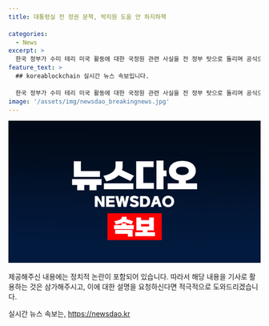 ```yaml
---
title: 대통령실 전 정권 문책, 박지원 도움 안 하지하책

categories:
  - News
excerpt: >
  한국 정부가 수미 테리 미국 활동에 대한 국정원 관련 사실을 전 정부 탓으로 돌리며 공식으로 인정했다. 이로써 안보 문제를 정치적으로 활용하는 것으로 지적되었고, 대통령실의 감찰 및 문책 언급은 부적절하다는 의견도 나온다. 미국 검찰은 수미 테리 연구원이 2013년부터 활동했으며, 박근혜 정부부터 현재 정부에 이르기까지 활동 시기가 겹쳤다. 또한, 외교부 요청에 따른 긍정적인 칼럼 게재와 후원금 지원 등의 내용이 공소장에 포함되어 있어 갈등이 확산될 가능성이 있다는 우려가 제기되고 있다.
feature_text: >
  ## koreablockchain 실시간 뉴스 속보입니다.

  한국 정부가 수미 테리 미국 활동에 대한 국정원 관련 사실을 전 정부 탓으로 돌리며 공식으로 인정했다. 이로써 안보 문제를 정치적으로 활용하는 것으로 지적되었고, 대통령실의 감찰 및 문책 언급은 부적절하다는 의견도 나온다. 미국 검찰은 수미 테리 연구원이 2013년부터 활동했으며, 박근혜 정부부터 현재 정부에 이르기까지 활동 시기가 겹쳤다. 또한, 외교부 요청에 따른 긍정적인 칼럼 게재와 후원금 지원 등의 내용이 공소장에 포함되어 있어 갈등이 확산될 가능성이 있다는 우려가 제기되고 있다.
image: '/assets/img/newsdao_breakingnews.jpg'
---
```


<p><img src="/assets/img/newsdao_breakingnews.jpg" alt="koreablockchain 속보" /></p>

<p>제공해주신 내용에는 정치적 논란이 포함되어 있습니다. 따라서 해당 내용을 기사로 활용하는 것은 삼가해주시고, 이에 대한 설명을 요청하신다면 적극적으로 도와드리겠습니다.</p>
실시간 뉴스 속보는, <a href="https://newsdao.kr" rel="dofollow">https://newsdao.kr</a>


